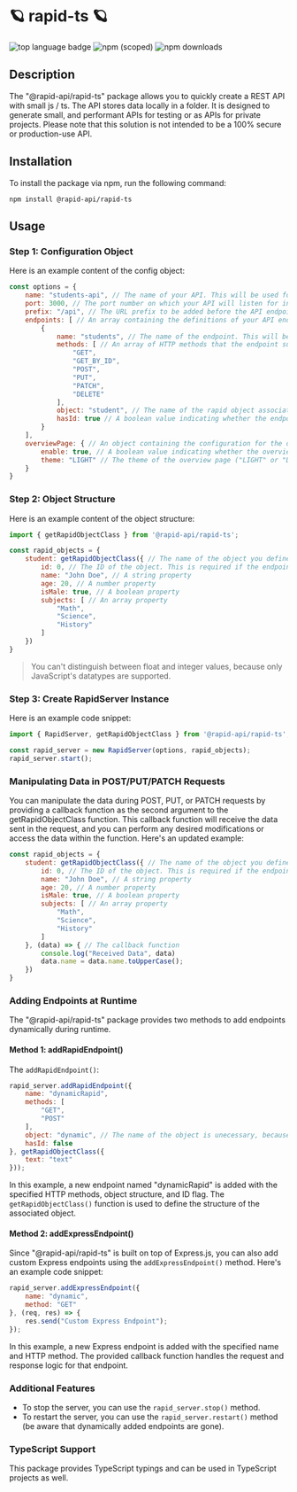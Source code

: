 # 🪐 rapid-ts 🪐

![top language badge](https://img.shields.io/github/languages/top/shukaaa/rapid-ts) ![npm (scoped)](https://img.shields.io/npm/v/@rapid-api/rapid-ts) ![npm downloads](https://img.shields.io/npm/dt/@rapid-api/rapid-ts)

## Description

The "@rapid-api/rapid-ts" package allows you to quickly create a REST API with small js / ts. The API stores data locally in a folder. It is designed to generate small, and performant APIs for testing or as APIs for private projects. Please note that this solution is not intended to be a 100% secure or production-use API.

## Installation

To install the package via npm, run the following command:

```shell
npm install @rapid-api/rapid-ts
```

## Usage

### Step 1: Configuration Object

Here is an example content of the config object:

```js
const options = {
    name: "students-api", // The name of your API. This will be used for identification purposes
    port: 3000, // The port number on which your API will listen for incoming requests (default: 3000)
    prefix: "/api", // The URL prefix to be added before the API endpoints. If the prefix is "/api", then the endpoint "test" will be accessible via "/api/test"
    endpoints: [ // An array containing the definitions of your API endpoints
        {
            name: "students", // The name of the endpoint. This will be used for identification purposes.
            methods: [ // An array of HTTP methods that the endpoint supports ("GET", "GET_BY_ID", "POST", "PUT", "PATCH", "DELETE").
                "GET",
                "GET_BY_ID",
                "POST",
                "PUT",
                "PATCH",
                "DELETE"
            ],
            object: "student", // The name of the rapid object associated with the endpoint. This specifies the structure of the data for that endpoint.
            hasId: true // A boolean value indicating whether the endpoint's objects have an ID property.
        }
    ],
    overviewPage: { // An object containing the configuration for the overview page
        enable: true, // A boolean value indicating whether the overview page should be enabled
        theme: "LIGHT" // The theme of the overview page ("LIGHT" or "DARK")
    }
}
```

### Step 2: Object Structure

Here is an example content of the object structure:

```js
import { getRapidObjectClass } from '@rapid-api/rapid-ts';

const rapid_objects = {
    student: getRapidObjectClass({ // The name of the object you defined in the config object (in this case, "student")
        id: 0, // The ID of the object. This is required if the endpoint hasId is set to true.
        name: "John Doe", // A string property
        age: 20, // A number property
        isMale: true, // A boolean property
        subjects: [ // An array property
            "Math",
            "Science",
            "History"
        ]
    })
}
```

> You can't distinguish between float and integer values, because only JavaScript's datatypes are supported.

### Step 3: Create RapidServer Instance

Here is an example code snippet:

```js
import { RapidServer, getRapidObjectClass } from '@rapid-api/rapid-ts';

const rapid_server = new RapidServer(options, rapid_objects);
rapid_server.start();
```

### Manipulating Data in POST/PUT/PATCH Requests
You can manipulate the data during POST, PUT, or PATCH requests by providing a callback function as the second argument to the getRapidObjectClass function. This callback function will receive the data sent in the request, and you can perform any desired modifications or access the data within the function. Here's an updated example:

```javascript
const rapid_objects = {
    student: getRapidObjectClass({ // The name of the object you defined in the config object (in this case, "student")
        id: 0, // The ID of the object. This is required if the endpoint hasId is set to true.
        name: "John Doe", // A string property
        age: 20, // A number property
        isMale: true, // A boolean property
        subjects: [ // An array property
            "Math",
            "Science",
            "History"
        ]
    }, (data) => { // The callback function
        console.log("Received Data", data)
        data.name = data.name.toUpperCase();
    })
}
```

### Adding Endpoints at Runtime

The "@rapid-api/rapid-ts" package provides two methods to add endpoints dynamically during runtime.

#### Method 1: addRapidEndpoint()

The `addRapidEndpoint()`:

```javascript
rapid_server.addRapidEndpoint({
    name: "dynamicRapid",
    methods: [
        "GET",
        "POST"
    ],
    object: "dynamic", // The name of the object is unecessary, because the object is defined in the second argument
    hasId: false
}, getRapidObjectClass({
    text: "text"
}));
```

In this example, a new endpoint named "dynamicRapid" is added with the specified HTTP methods, object structure, and ID flag. The `getRapidObjectClass()` function is used to define the structure of the associated object.

#### Method 2: addExpressEndpoint()

Since "@rapid-api/rapid-ts" is built on top of Express.js, you can also add custom Express endpoints using the `addExpressEndpoint()` method. Here's an example code snippet:

```javascript
rapid_server.addExpressEndpoint({
    name: "dynamic",
    method: "GET"
}, (req, res) => {
    res.send("Custom Express Endpoint");
});
```

In this example, a new Express endpoint is added with the specified name and HTTP method. The provided callback function handles the request and response logic for that endpoint.

### Additional Features

- To stop the server, you can use the `rapid_server.stop()` method.
- To restart the server, you can use the `rapid_server.restart()` method (be aware that dynamically added endpoints are gone).

### TypeScript Support

This package provides TypeScript typings and can be used in TypeScript projects as well.
